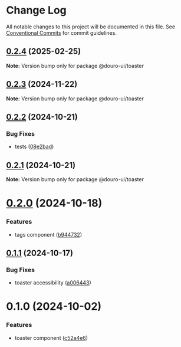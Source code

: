 # Change Log

All notable changes to this project will be documented in this file.
See [Conventional Commits](https://conventionalcommits.org) for commit guidelines.

## [0.2.4](https://github.com/Douro-ui/design-system/compare/@douro-ui/toaster@0.2.3...@douro-ui/toaster@0.2.4) (2025-02-25)

**Note:** Version bump only for package @douro-ui/toaster

## [0.2.3](https://github.com/Douro-ui/design-system/compare/@douro-ui/toaster@0.2.2...@douro-ui/toaster@0.2.3) (2024-11-22)

**Note:** Version bump only for package @douro-ui/toaster

## [0.2.2](https://github.com/Douro-ui/design-system/compare/@douro-ui/toaster@0.2.1...@douro-ui/toaster@0.2.2) (2024-10-21)

### Bug Fixes

- tests ([08e2bad](https://github.com/Douro-ui/design-system/commit/08e2bad07fcebdf8f765123b5d145ed8b3b44fc7))

## [0.2.1](https://github.com/Douro-ui/design-system/compare/@douro-ui/toaster@0.2.0...@douro-ui/toaster@0.2.1) (2024-10-21)

**Note:** Version bump only for package @douro-ui/toaster

# [0.2.0](https://github.com/Douro-ui/design-system/compare/@douro-ui/toaster@0.1.1...@douro-ui/toaster@0.2.0) (2024-10-18)

### Features

- tags component ([b944732](https://github.com/Douro-ui/design-system/commit/b94473268f73083163d6d756194f7e317d97abfc))

## [0.1.1](https://github.com/Douro-ui/design-system/compare/@douro-ui/toaster@0.1.0...@douro-ui/toaster@0.1.1) (2024-10-17)

### Bug Fixes

- toaster accessibility ([a006443](https://github.com/Douro-ui/design-system/commit/a006443ced2b9e8fe744a120afb99e7110160dbc))

# 0.1.0 (2024-10-02)

### Features

- toaster component ([c52a4e6](https://github.com/Douro-ui/design-system/commit/c52a4e60fbd759c3044c2d1b0d9d78841392f456))
